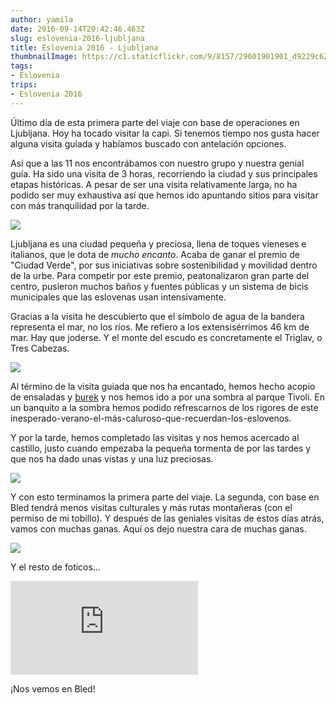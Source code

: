 ```yaml
---
author: yamila
date: 2016-09-14T20:42:46.463Z
slug: eslovenia-2016-ljubljana
title: Eslovenia 2016 - Ljubljana
thumbnailImage: https://c1.staticflickr.com/9/8157/29601901901_d9229c621b_c.jpg
tags:
- Eslovenia
trips:
- Eslovenia 2016
---
```


Último día de esta primera parte del viaje con base de operaciones en Ljubljana. Hoy ha tocado visitar la capi. Si tenemos tiempo nos gusta hacer alguna visita guiada y habíamos buscado con antelación opciones.

Así que a las 11 nos encontrábamos con nuestro grupo y nuestra genial guía. Ha sido una visita de 3 horas, recorriendo la ciudad y sus principales etapas históricas. A pesar de ser una visita relativamente larga, no ha podido ser muy exhaustiva así que hemos ido apuntando sitios para visitar con más tranquilidad por la tarde.

<img src="https://c1.staticflickr.com/9/8364/29058531273_f0eca67f08_c.jpg" />

Ljubljana es una ciudad pequeña y preciosa, llena de toques vieneses e italianos, que le dota de <em>mucho encanto</em>. Acaba de ganar el premio de "Ciudad Verde", por sus iniciativas sobre sostenibilidad y movilidad dentro de la urbe. Para competir por este premio, peatonalizaron gran parte del centro, pusieron muchos baños y fuentes públicas y un sistema de bicis municipales que las eslovenas usan intensivamente.

Gracias a la visita he descubierto que el símbolo de agua de la bandera representa el mar, no los ríos. Me refiero a los extensisérrimos 46 km de mar. Hay que joderse. Y el monte del escudo es concretamente el Triglav, o Tres Cabezas.

<img src="https://c1.staticflickr.com/9/8157/29601901901_d9229c621b_c.jpg" />

Al término de la visita guiada que nos ha encantado, hemos hecho acopio de ensaladas y <a href="https://www.google.si/search?q=burek&client=ms-android-oneplus&prmd=ivmn&source=lnms&tbm=isch&sa=X&ved=0ahUKEwihrI6m2I_PAhWKWRoKHe-iCG8Q_AUIBygB&biw=360&bih=560" target="_new">burek</a> y nos hemos ido a por una sombra al parque Tivoli. En un banquito a la sombra hemos podido refrescarnos de los rigores de este inesperado-verano-el-más-caluroso-que-recuerdan-los-eslovenos.

Y por la tarde, hemos completado las visitas y nos hemos acercado al castillo, justo cuando empezaba la pequeña tormenta de por las tardes y que nos ha dado unas vistas y una luz preciosas.

<img src="https://c1.staticflickr.com/9/8326/29601907981_1ac1e340d4_c.jpg" />

Y con esto terminamos la primera parte del viaje. La segunda, con base en Bled tendrá menos visitas culturales y más rutas montañeras (con el permiso de mi tobillo). Y después de las geniales visitas de estos días atrás, vamos con muchas ganas. Aquí os dejo nuestra cara de muchas ganas.

<img src="https://c1.staticflickr.com/9/8094/29058562763_6d4a38ab0d_c.jpg" />

Y el resto de foticos...

<div class='embed-container'><iframe src='https://www.flickr.com/photos/125687915@N08/albums/72157673875198885/player' frameborder='0' allowfullscreen webkitallowfullscreen mozallowfullscreen oallowfullscreen msallowfullscreen></iframe></div>

¡Nos vemos en Bled!
